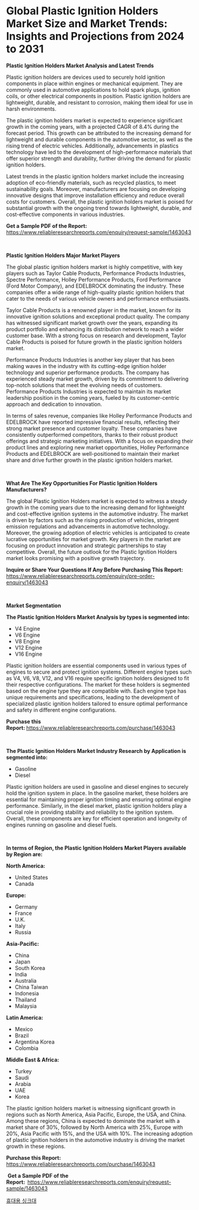 <p><h1>Global Plastic Ignition Holders Market Size and Market Trends: Insights and Projections from 2024 to 2031</h1></p><p><strong>Plastic Ignition Holders Market Analysis and Latest Trends</strong></p>
<p><p>Plastic ignition holders are devices used to securely hold ignition components in place within engines or mechanical equipment. They are commonly used in automotive applications to hold spark plugs, ignition coils, or other electrical components in position. Plastic ignition holders are lightweight, durable, and resistant to corrosion, making them ideal for use in harsh environments.</p><p>The plastic ignition holders market is expected to experience significant growth in the coming years, with a projected CAGR of 8.4% during the forecast period. This growth can be attributed to the increasing demand for lightweight and durable components in the automotive sector, as well as the rising trend of electric vehicles. Additionally, advancements in plastics technology have led to the development of high-performance materials that offer superior strength and durability, further driving the demand for plastic ignition holders.</p><p>Latest trends in the plastic ignition holders market include the increasing adoption of eco-friendly materials, such as recycled plastics, to meet sustainability goals. Moreover, manufacturers are focusing on developing innovative designs that improve installation efficiency and reduce overall costs for customers. Overall, the plastic ignition holders market is poised for substantial growth with the ongoing trend towards lightweight, durable, and cost-effective components in various industries.</p></p>
<p><strong>Get a Sample PDF of the Report:&nbsp;</strong> <a href="https://www.reliableresearchreports.com/enquiry/request-sample/1463043">https://www.reliableresearchreports.com/enquiry/request-sample/1463043</a></p>
<p>&nbsp;</p>
<p><strong>Plastic Ignition Holders Major Market Players</strong></p>
<p><p>The global plastic ignition holders market is highly competitive, with key players such as Taylor Cable Products, Performance Products Industries, Spectre Performance, Holley Performance Products, Ford Performance (Ford Motor Company), and EDELBROCK dominating the industry. These companies offer a wide range of high-quality plastic ignition holders that cater to the needs of various vehicle owners and performance enthusiasts.</p><p>Taylor Cable Products is a renowned player in the market, known for its innovative ignition solutions and exceptional product quality. The company has witnessed significant market growth over the years, expanding its product portfolio and enhancing its distribution network to reach a wider customer base. With a strong focus on research and development, Taylor Cable Products is poised for future growth in the plastic ignition holders market.</p><p>Performance Products Industries is another key player that has been making waves in the industry with its cutting-edge ignition holder technology and superior performance products. The company has experienced steady market growth, driven by its commitment to delivering top-notch solutions that meet the evolving needs of customers. Performance Products Industries is expected to maintain its market leadership position in the coming years, fueled by its customer-centric approach and dedication to innovation.</p><p>In terms of sales revenue, companies like Holley Performance Products and EDELBROCK have reported impressive financial results, reflecting their strong market presence and customer loyalty. These companies have consistently outperformed competitors, thanks to their robust product offerings and strategic marketing initiatives. With a focus on expanding their product lines and exploring new market opportunities, Holley Performance Products and EDELBROCK are well-positioned to maintain their market share and drive further growth in the plastic ignition holders market.</p></p>
<p>&nbsp;</p>
<p><strong>What Are The Key Opportunities For Plastic Ignition Holders Manufacturers?</strong></p>
<p><p>The global Plastic Ignition Holders market is expected to witness a steady growth in the coming years due to the increasing demand for lightweight and cost-effective ignition systems in the automotive industry. The market is driven by factors such as the rising production of vehicles, stringent emission regulations and advancements in automotive technology. Moreover, the growing adoption of electric vehicles is anticipated to create lucrative opportunities for market growth. Key players in the market are focusing on product innovation and strategic partnerships to stay competitive. Overall, the future outlook for the Plastic Ignition Holders market looks promising with a positive growth trajectory.</p></p>
<p><strong>Inquire or Share Your Questions If Any Before Purchasing This Report:</strong> <a href="https://www.reliableresearchreports.com/enquiry/pre-order-enquiry/1463043">https://www.reliableresearchreports.com/enquiry/pre-order-enquiry/1463043</a></p>
<p>&nbsp;</p>
<p><strong>Market Segmentation</strong></p>
<p><strong>The Plastic Ignition Holders Market Analysis by types is segmented into:</strong></p>
<p><ul><li>V4 Engine</li><li>V6 Engine</li><li>V8 Engine</li><li>V12 Engine</li><li>V16 Engine</li></ul></p>
<p><p>Plastic ignition holders are essential components used in various types of engines to secure and protect ignition systems. Different engine types such as V4, V6, V8, V12, and V16 require specific ignition holders designed to fit their respective configurations. The market for these holders is segmented based on the engine type they are compatible with. Each engine type has unique requirements and specifications, leading to the development of specialized plastic ignition holders tailored to ensure optimal performance and safety in different engine configurations.</p></p>
<p><strong>Purchase this Report:&nbsp;</strong><a href="https://www.reliableresearchreports.com/purchase/1463043">https://www.reliableresearchreports.com/purchase/1463043</a></p>
<p>&nbsp;</p>
<p><strong>The Plastic Ignition Holders Market Industry Research by Application is segmented into:</strong></p>
<p><ul><li>Gasoline</li><li>Diesel</li></ul></p>
<p><p>Plastic ignition holders are used in gasoline and diesel engines to securely hold the ignition system in place. In the gasoline market, these holders are essential for maintaining proper ignition timing and ensuring optimal engine performance. Similarly, in the diesel market, plastic ignition holders play a crucial role in providing stability and reliability to the ignition system. Overall, these components are key for efficient operation and longevity of engines running on gasoline and diesel fuels.</p></p>
<p>&nbsp;</p>
<p><strong>In terms of Region, the Plastic Ignition Holders Market Players available by Region are:</strong></p>
<p>
    <p> <strong> North America: </strong>
        <ul>
            <li>United States</li>
            <li>Canada</li>
        </ul>
        </p> 
    <p> <strong> Europe: </strong>
        <ul>
            <li>Germany</li>
            <li>France</li>
            <li>U.K.</li>
            <li>Italy</li>
            <li>Russia</li>
        </ul>
        </p> 
    <p> <strong> Asia-Pacific: </strong>
        <ul>
            <li>China</li>
            <li>Japan</li>
            <li>South Korea</li>
            <li>India</li>
            <li>Australia</li>
            <li>China Taiwan</li>
            <li>Indonesia</li>
            <li>Thailand</li>
            <li>Malaysia</li>
        </ul>
        </p> 
    <p> <strong> Latin America: </strong>
        <ul>
            <li>Mexico</li>
            <li>Brazil</li>
            <li>Argentina Korea</li>
            <li>Colombia</li>
        </ul>
        </p> 
    <p> <strong> Middle East & Africa: </strong>
        <ul>
            <li>Turkey</li>
            <li>Saudi</li>
            <li>Arabia</li>
            <li>UAE</li>
            <li>Korea</li>
        </ul>
    </p>
    </p>
<p><p>The plastic ignition holders market is witnessing significant growth in regions such as North America, Asia Pacific, Europe, the USA, and China. Among these regions, China is expected to dominate the market with a market share of 30%, followed by North America with 25%, Europe with 20%, Asia Pacific with 15%, and the USA with 10%. The increasing adoption of plastic ignition holders in the automotive industry is driving the market growth in these regions.</p></p>
<p><strong>Purchase this Report: </strong><a href="https://www.reliableresearchreports.com/purchase/1463043">https://www.reliableresearchreports.com/purchase/1463043</a></p>
<p>&nbsp;<strong>Get a Sample PDF of the Report:&nbsp;&nbsp;</strong><a href="https://www.reliableresearchreports.com/enquiry/request-sample/1463043">https://www.reliableresearchreports.com/enquiry/request-sample/1463043</a></p>
<p><strong></strong></p>
<p><p><a href="https://github.com/laholand/Market-Research-Report-List-3/blob/main/830888712253.md">휴대용 싱크대</a></p></p>